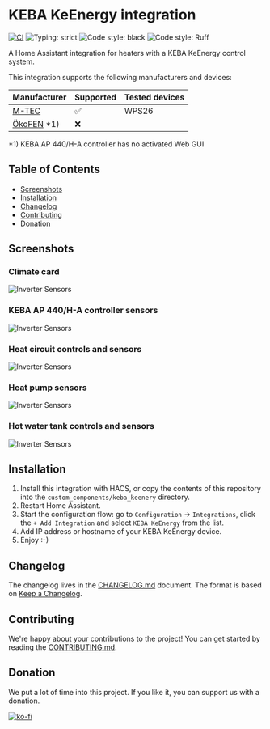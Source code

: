 # KEBA KeEnergy integration

[![CI](https://github.com/superbox-dev/keba_keenergy/actions/workflows/ci.yml/badge.svg?branch=main)](https://github.com/superbox-dev/keba_keenergy_api/actions/workflows/ci.yml)
![Typing: strict](https://img.shields.io/badge/typing-strict-green.svg)
![Code style: black](https://img.shields.io/badge/code%20style-black-black)
![Code style: Ruff](https://img.shields.io/endpoint?url=https://raw.githubusercontent.com/charliermarsh/ruff/main/assets/badge/v1.json)

A Home Assistant integration for heaters with a KEBA KeEnergy control system.

This integration supports the following manufacturers and devices:

| Manufacturer                           | Supported | Tested devices |
|----------------------------------------|-----------|----------------|
| [M-TEC](https://m-tec.at/)             | ✅        | WPS26          |
| [ÖkoFEN](https://www.oekofen.com/) *1) | ❌        |                |

*1) KEBA AP 440/H-A controller has no activated Web GUI

## Table of Contents

- [Screenshots](#screenshots)
- [Installation](#installation)
- [Changelog](#changelog)
- [Contributing](#contributing)
- [Donation](#donation)

## Screenshots

### Climate card

![Inverter Sensors](images/climate_card.png)

### KEBA AP 440/H-A controller sensors

![Inverter Sensors](images/keba_cpntroller.png)

### Heat circuit controls and sensors

![Inverter Sensors](images/heat_circuit.png)

### Heat pump sensors

![Inverter Sensors](images/heat_pump.png)

### Hot water tank controls and sensors

![Inverter Sensors](images/hot_water_tank.png)

## Installation

1. Install this integration with HACS, or copy the contents of this repository into the
   `custom_components/keba_keenery` directory.
2. Restart Home Assistant.
3. Start the configuration flow: go to `Configuration` -> `Integrations`, click the `+ Add Integration` and select
   `KEBA KeEnergy` from the list.
4. Add IP address or hostname of your KEBA KeEnergy device.
5. Enjoy :-)

## Changelog

The changelog lives in the [CHANGELOG.md](CHANGELOG.md) document. The format is based on [Keep a Changelog](https://keepachangelog.com/en/1.0.0/).

## Contributing

We're happy about your contributions to the project!
You can get started by reading the [CONTRIBUTING.md](CONTRIBUTING.md).

## Donation

We put a lot of time into this project. If you like it, you can support us with a donation.

[![ko-fi](https://ko-fi.com/img/githubbutton_sm.svg)](https://ko-fi.com/F2F0KXO6D)
